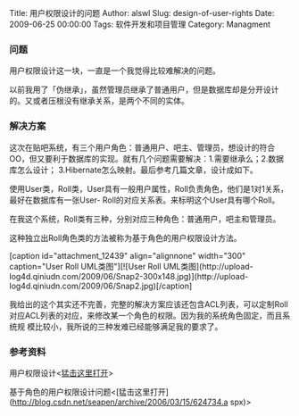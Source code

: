 Title: 用户权限设计的问题
Author: alswl
Slug: design-of-user-rights
Date: 2009-06-25 00:00:00
Tags: 软件开发和项目管理
Category: Managment

### 问题

用户权限设计这一块，一直是一个我觉得比较难解决的问题。

以前我用了「伪继承」，虽然管理员继承了普通用户，但是数据库却是分开设计的。又或者压根没有继承关系，是两个不同的实体。

### 解决方案

这次在贴吧系统，有三个用户角色：普通用户、吧主、管理员，想设计的符合OO，但又要利于数据库的实现。就有几个问题需要解决：1.需要继承么；2.数据库怎么设计；
3.Hibernate怎么映射。最后参考几篇文章，设计成如下。

使用User类，Roll类，User具有一般用户属性，Roll负责角色，他们是1对1关系，最好在数据库有一张User-
Roll的对应关系表。来标明这个User具有哪个Roll。

在我这个系统，Roll类有三种，分别对应三种角色：普通用户，吧主和管理员。

这种独立出Roll角色类的方法被称为基于角色的用户权限设计方法。

[caption id="attachment_12439" align="alignnone" width="300" caption="User
Roll UML类图"][![User Roll UML类图](http://upload-
log4d.qiniudn.com/2009/06/Snap2-300x148.jpg)](http://upload-
log4d.qiniudn.com/2009/06/Snap2.jpg)[/caption]

我给出的这个其实还不完善，完整的解决方案应该还包含ACL列表，可以定制Roll对应ACL列表的对应，来修改某一个角色的权限。因为我的系统角色固定，而且系统规
模比较小，我所说的三种发难已经能够满足我的要求了。

### 参考资料

用户权限设计<[猛击这里打开](http://blog.chinaunix.net/u1/42750/showart_359641.html)>

基于角色的用户权限设计问题<[猛击这里打开](http://blog.csdn.net/seapen/archive/2006/03/15/624734.a
spx)>

